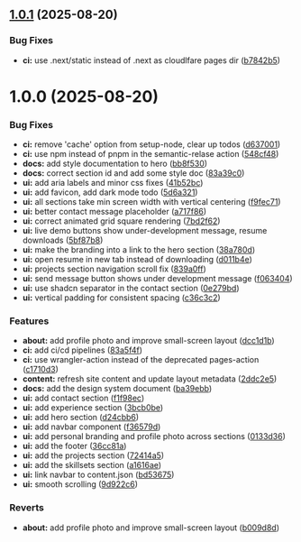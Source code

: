 ## [1.0.1](https://github.com/shivanshkc/shivansh.io/compare/v1.0.0...v1.0.1) (2025-08-20)


### Bug Fixes

* **ci:** use .next/static instead of .next as cloudlfare pages dir ([b7842b5](https://github.com/shivanshkc/shivansh.io/commit/b7842b5fcc579c355eaffa8f210caba1e4c72eb0))

# 1.0.0 (2025-08-20)


### Bug Fixes

* **ci:** remove 'cache' option from setup-node, clear up todos ([d637001](https://github.com/shivanshkc/shivansh.io/commit/d637001addc5953d91b2bebe18c3acd847be3e8c))
* **ci:** use npm instead of pnpm in the semantic-relase action ([548cf48](https://github.com/shivanshkc/shivansh.io/commit/548cf4877003504728010fec14fd37c1126782bc))
* **docs:** add style documentation to hero ([bb8f530](https://github.com/shivanshkc/shivansh.io/commit/bb8f530016ae52b34bee8734c1bdde32a04d599f))
* **docs:** correct section id and add some style doc ([83a39c0](https://github.com/shivanshkc/shivansh.io/commit/83a39c0bc354825120e283716dd5d93a07eaeca1))
* **ui:** add aria labels and minor css fixes ([41b52bc](https://github.com/shivanshkc/shivansh.io/commit/41b52bc8c5b57e23ba9b9519a8940e0735f30f8d))
* **ui:** add favicon, add dark mode todo ([5d6a321](https://github.com/shivanshkc/shivansh.io/commit/5d6a321ec429a894b16cdf83c9dfab754f3f2182))
* **ui:** all sections take min screen width with vertical centering ([f9fec71](https://github.com/shivanshkc/shivansh.io/commit/f9fec718230f276b828bfe7deca4fb99414d5276))
* **ui:** better contact message placeholder ([a717f86](https://github.com/shivanshkc/shivansh.io/commit/a717f8666c60f4e9290219b1ccce0ab3b99588e2))
* **ui:** correct animated grid square rendering ([7bd2f62](https://github.com/shivanshkc/shivansh.io/commit/7bd2f6229f100259bd6d7518df42527a6de0a52f))
* **ui:** live demo buttons show under-development message, resume downloads ([5bf87b8](https://github.com/shivanshkc/shivansh.io/commit/5bf87b86f3cae0367e6b3cc9718e3e66ac81bbf3))
* **ui:** make the branding into a link to the hero section ([38a780d](https://github.com/shivanshkc/shivansh.io/commit/38a780d08eb9cf9d735505f787c913e6f00b8883))
* **ui:** open resume in new tab instead of downloading ([d011b4e](https://github.com/shivanshkc/shivansh.io/commit/d011b4e4be70d7ac00a3bc62130ff1b92f3b8faf))
* **ui:** projects section navigation scroll fix ([839a0ff](https://github.com/shivanshkc/shivansh.io/commit/839a0ff0679f69a609024fc442684c6c5cd6c594))
* **ui:** send message button shows under development message ([f063404](https://github.com/shivanshkc/shivansh.io/commit/f063404957d5c3266b9aa30af593782d5cc90829))
* **ui:** use shadcn separator in the contact section ([0e279bd](https://github.com/shivanshkc/shivansh.io/commit/0e279bdc0787e8aebf5e82c3503afa831486bf44))
* **ui:** vertical padding for consistent spacing ([c36c3c2](https://github.com/shivanshkc/shivansh.io/commit/c36c3c2934e6a8a9ef582256579cb89fa80292aa))


### Features

* **about:** add profile photo and improve small-screen layout ([dcc1d1b](https://github.com/shivanshkc/shivansh.io/commit/dcc1d1bf28a05325fc4470f504e7df72bbca27e2))
* **ci:** add ci/cd pipelines ([83a5f4f](https://github.com/shivanshkc/shivansh.io/commit/83a5f4f726b4cbc9a5725e5bb3f9d668b4e80a12))
* **ci:** use wrangler-action instead of the deprecated pages-action ([c1710d3](https://github.com/shivanshkc/shivansh.io/commit/c1710d36879374abc111590a46efacca59256e69))
* **content:** refresh site content and update layout metadata ([2ddc2e5](https://github.com/shivanshkc/shivansh.io/commit/2ddc2e5839b84072a2c70988d872245b794d2b35))
* **docs:** add the design system document ([ba39ebb](https://github.com/shivanshkc/shivansh.io/commit/ba39ebbfde9f354ed6e857ed78ec3bc4ae9efb19))
* **ui:** add contact section ([f1f98ec](https://github.com/shivanshkc/shivansh.io/commit/f1f98ec4448f897ab71decd6fe8045563c11497f))
* **ui:** add experience section ([3bcb0be](https://github.com/shivanshkc/shivansh.io/commit/3bcb0be1208889ad2030ed1787dfc93724ca710f))
* **ui:** add hero section ([d24cbb6](https://github.com/shivanshkc/shivansh.io/commit/d24cbb60db207e3df97322234ba28fbc59a506cb))
* **ui:** add navbar component ([f36579d](https://github.com/shivanshkc/shivansh.io/commit/f36579df3e533f16f426be8c0f814190da1801d3))
* **ui:** add personal branding and profile photo across sections ([0133d36](https://github.com/shivanshkc/shivansh.io/commit/0133d36ef93a298e671aa7a9b1e62be7073a0f91))
* **ui:** add the footer ([36cc81a](https://github.com/shivanshkc/shivansh.io/commit/36cc81a8a932ac53508f3f36f944e6ebea978e09))
* **ui:** add the projects section ([72414a5](https://github.com/shivanshkc/shivansh.io/commit/72414a574f8b9696092fd07cf3e309e3fdf04019))
* **ui:** add the skillsets section ([a1616ae](https://github.com/shivanshkc/shivansh.io/commit/a1616aea64a7a5b3b9bd7c0b8d6b9895bb5bf96b))
* **ui:** link navbar to content.json ([bd53675](https://github.com/shivanshkc/shivansh.io/commit/bd536753960efdb0e9bbc3a761a99b51fe2cccd1))
* **ui:** smooth scrolling ([9d922c6](https://github.com/shivanshkc/shivansh.io/commit/9d922c63556c85858180df0097d9a10ae86359a0))


### Reverts

* **about:** add profile photo and improve small-screen layout ([b009d8d](https://github.com/shivanshkc/shivansh.io/commit/b009d8d0701c8c00326f29ba10c69b117951dd7c))
